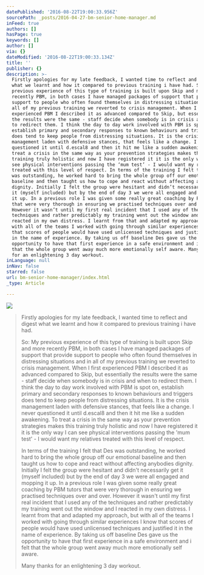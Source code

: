 ```yaml
---
datePublished: '2016-08-22T19:00:33.956Z'
sourcePath: _posts/2016-04-27-bm-senior-home-manager.md
inFeed: true
authors: []
hasPage: true
keywords: []
author: []
via: {}
dateModified: '2016-08-22T19:00:33.134Z'
title: ''
publisher: {}
description: >-
  Firstly apologies for my late feedback, I wanted time to reflect and digest
  what we learnt and how it compared to previous training i have had. So: My
  previous experience of this type of training is built upon Skip and more
  recently PBM, in both cases I have managed packages of support that provide
  support to people who often found themselves in distressing situations and in
  all of my previous training we reverted to crisis management. When I first
  experienced PBM I described it as advanced compared to Skip, but essentially
  the results were the same - staff decide when somebody is in crisis and when
  to redirect them. I think the day to day work involved with PBM is spot on,
  establish primary and secondary responses to known behaviours and triggers
  does tend to keep people from distressing situations. It is the crisis
  management laden with defensive stances, that feels like a change. I never
  questioned it until d.escal8 and then it hit me like a sudden awakening. To
  treat a crisis in the same way as your prevention strategies makes this
  training truly holistic and now I have registered it it is the only way I can
  see physical interventions passing the ‘mum test’ - I would want my relatives
  treated with this level of respect. In terms of the training I felt that Des
  was outstanding, he worked hard to bring the whole group off our emotional
  baseline and then taught us how to cope and react without affecting anybodies
  dignity. Initially I felt the group were hesitant and didn’t necessarily get
  it (myself included) but by the end of day 3 we were all engaged and mopping
  it up. In a previous role I was given some really great coaching by PBM tutors
  that were very thorough in ensuring we practised techniques over and over.
  However it wasn’t until my first real incident that I used any of the
  techniques and rather predictably my training went out the window and I
  reacted in my own distress. I learnt from that and adapted my approach, but
  with all of the teams I worked with going through similar experiences I know
  that scores of people would have used unlicensed techniques and justified it
  in the name of experience. By taking us off baseline Des gave us the
  opportunity to have that first experience in a safe environment and i felt
  that the whole group went away much more emotionally self aware. Many thanks
  for an enlightening 3 day workout.
inLanguage: null
inNav: false
starred: false
url: bm-senior-home-manager/index.html
_type: Article

---
```

![](https://the-grid-user-content.s3-us-west-2.amazonaws.com/a3b79db6-9c68-4521-b76b-4c76cc42a7eb.png)

> Firstly apologies for my late feedback, I wanted time to reflect and digest what we learnt and how it compared to previous training i have had.
> 
> So: My previous experience of this type of training is built upon Skip and more recently PBM, in both cases I have managed packages of support that provide support to people who often found themselves in distressing situations and in all of my previous training we reverted to crisis management. When I first experienced PBM I described it as advanced compared to Skip, but essentially the results were the same - staff decide when somebody is in crisis and when to redirect them. I think the day to day work involved with PBM is spot on, establish primary and secondary responses to known behaviours and triggers does tend to keep people from distressing situations. It is the crisis management laden with defensive stances, that feels like a change. I never questioned it until d.escal8 and then it hit me like a sudden awakening. To treat a crisis in the same way as your prevention strategies makes this training truly holistic and now I have registered it it is the only way I can see physical interventions passing the 'mum test' - I would want my relatives treated with this level of respect.
> 
> In terms of the training I felt that Des was outstanding, he worked hard to bring the whole group off our emotional baseline and then taught us how to cope and react without affecting anybodies dignity. Initially I felt the group were hesitant and didn't necessarily get it (myself included) but by the end of day 3 we were all engaged and mopping it up. In a previous role I was given some really great coaching by PBM tutors that were very thorough in ensuring we practised techniques over and over. However it wasn't until my first real incident that I used any of the techniques and rather predictably my training went out the window and I reacted in my own distress. I learnt from that and adapted my approach, but with all of the teams I worked with going through similar experiences I know that scores of people would have used unlicensed techniques and justified it in the name of experience. By taking us off baseline Des gave us the opportunity to have that first experience in a safe environment and i felt that the whole group went away much more emotionally self aware.
> 
> Many thanks for an enlightening 3 day workout.